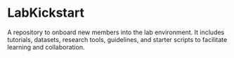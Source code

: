 # LabKickstart
A repository to onboard new members into the lab environment. It includes tutorials, datasets, research tools, guidelines, and starter scripts to facilitate learning and collaboration.
